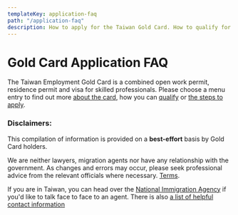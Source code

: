 ```yaml
---
templateKey: application-faq
path: "/application-faq"
description: How to apply for the Taiwan Gold Card. How to qualify for the Taiwan Gold Card. What is the application process? How long does it take? What does "Professional Review by Workforce Development Agency" mean?
---
```


# Gold Card Application FAQ

The Taiwan Employment Gold Card is a combined open work permit, residence permit and visa for
skilled professionals. Please choose a menu entry to find out more [about the card](/application-faq/what-is-taiwan-gold-card/),
how you can [qualify](/application-faq/qualifications/) or [the steps to apply](/application-faq/application/).

### Disclaimers:

This compilation of information is provided on a **best-effort** basis by Gold Card holders.

We are neither lawyers, migration agents nor have any relationship with the government.
As changes and errors may occur, please seek professional advice from the relevant officials where necessary.
[Terms](/terms).

If you are in Taiwan, you can head over the [National Immigration Agency](https://www.immigration.gov.tw/5475/5478/141386/127061/127076/)
if you'd like to talk face to face to an agent. There is also [a list of helpful contact information](/application-faq/application/#who-can-i-talk-to-about-this)

